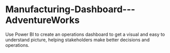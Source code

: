 # Manufacturing-Dashboard---AdventureWorks
Use Power BI to create an operations dashboard to get a visual and easy to understand picture, helping stakeholders make better decisions and operations.
